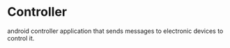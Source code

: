 # Controller
android controller application that sends messages to electronic devices to control it.
